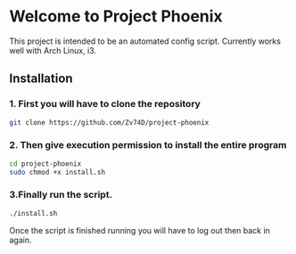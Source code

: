  

# Welcome to Project Phoenix

This project is intended to be an automated config script. Currently works well with Arch Linux, i3.

## Installation

### 1. First you will have to clone the repository

```bash
git clone https://github.com/Zv74D/project-phoenix
```

### 2. Then give execution permission to install the entire program
```bash
cd project-phoenix
sudo chmod +x install.sh
```
### 3.Finally run the script.
```bash
./install.sh
```

Once the script is finished running you will have to log out then back in again.

